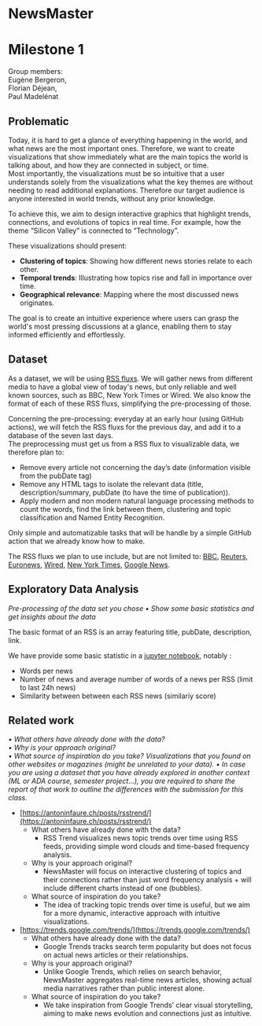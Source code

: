# **NewsMaster**

# Milestone 1

Group members:  
Eugène Bergeron,  
Florian Déjean,  
Paul Madelénat

## **Problematic**

Today, it is hard to get a glance of everything happening in the world, and what news are the most important ones. Therefore, we want to create visualizations that show immediately what are the main topics the world is talking about, and how they are connected in subject, or time.  
Most importantly, the visualizations must be so intuitive that a user understands solely from the visualizations what the key themes are without needing to read additional explanations. Therefore our target audience is anyone interested in world trends, without any prior knowledge.

To achieve this, we aim to design interactive graphics that highlight trends, connections, and evolutions of topics in real time. For example, how the theme “Silicon Valley” is connected to “Technology”.

These visualizations should present:

- **Clustering of topics**: Showing how different news stories relate to each other.  
- **Temporal trends**: Illustrating how topics rise and fall in importance over time.  
- **Geographical relevance**: Mapping where the most discussed news originates.

The goal is to create an intuitive experience where users can grasp the world's most pressing discussions at a glance, enabling them to stay informed efficiently and effortlessly.

## **Dataset**

As a dataset, we will be using [RSS fluxs](https://en.wikipedia.org/wiki/RSS). We will gather news from different media to have a global view of today's news, but only reliable and well known sources, such as BBC, New York Times or Wired. We also know the format of each of these RSS fluxs, simplifying the pre-processing of those.

Concerning the pre-processing: everyday at an early hour (using GitHub actions), we will fetch the RSS fluxs for the previous day, and add it to a database of the seven last days.  
The preprocessing must get us from a RSS flux to visualizable data, we therefore plan to:

- Remove every article not concerning the day’s date (information visible from the pubDate tag)  
- Remove any HTML tags to isolate the relevant data (title, description/summary, pubDate (to have the time of publication)).  
- Apply modern and non modern natural language processing methods to count the words, find the link between them, clustering and topic classification and Named Entity Recognition.

Only simple and automatizable tasks that will be handle by a simple GitHub action that we already know how to make.

The RSS fluxs we plan to use include, but are not limited to: [BBC](https://feeds.bbci.co.uk/news/rss.xml), [Reuters](https://reutersbest.com/feed/), [Euronews](https://www.euronews.com/rss), [Wired](https://www.wired.com/feed/rss), [New York Times](https://rss.nytimes.com/services/xml/rss/nyt/HomePage.xml), [Google News](https://news.google.com/rss?hl=en-US&gl=US&ceid=US:en).

## **Exploratory Data Analysis**

*Pre-processing of the data set you chose*
*• Show some basic statistics and get insights about the data*

The basic format of an RSS is an array featuring title, pubDate, description, link.

We have provide some basic statistic in a [jupyter notebook](stats.ipynb), notably :

- Words per news  
- Number of news and average number of words of a news per RSS (limit to last 24h news)  
- Similarity between between each RSS news (similariy score)

## **Related work**

*• What others have already done with the data?*  
*• Why is your approach original?*  
*• What source of inspiration do you take? Visualizations that you found on other websites or magazines (might be unrelated to your data).*
*• In case you are using a dataset that you have already explored in another context (ML or ADA course, semester project...), you are required to share the report of that work to outline the differences with the submission for this class.*

- [https://antoninfaure.ch/posts/rsstrend/](https://antoninfaure.ch/posts/rsstrend/)  
  - What others have already done with the data?  
    - RSS Trend visualizes news topic trends over time using RSS feeds, providing simple word clouds and time-based frequency analysis.  
  - Why is your approach original?  
    - NewsMaster will focus on interactive clustering of topics and their connections rather than just word frequency analysis \+ will include different charts instead of one (bubbles).  
  - What source of inspiration do you take?  
    - The idea of tracking topic trends over time is useful, but we aim for a more dynamic, interactive approach with intuitive visualizations.  
- [https://trends.google.com/trends/](https://trends.google.com/trends/)
  - What others have already done with the data?  
    - Google Trends tracks search term popularity but does not focus on actual news articles or their relationships.  
  - Why is your approach original?  
    - Unlike Google Trends, which relies on search behavior, NewsMaster aggregates real-time news articles, showing actual media narratives rather than public interest alone.  
  - What source of inspiration do you take?  
    - We take inspiration from Google Trends’ clear visual storytelling, aiming to make news evolution and connections just as intuitive.
